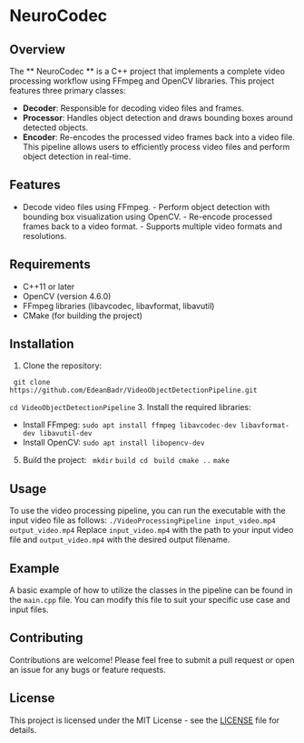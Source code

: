 # NeuroCodec
## Overview
The ** NeuroCodec ** is a C++ project that implements a complete video processing workflow using FFmpeg and OpenCV libraries. This project features three primary classes: 
- **Decoder**: Responsible for decoding video files and frames.
- **Processor**: Handles object detection and draws bounding boxes around detected objects.
- **Encoder**: Re-encodes the processed video frames back into a video file. This pipeline allows users to efficiently process video files and perform object detection in real-time.
  
## Features
- Decode video files using FFmpeg. - Perform object detection with bounding box visualization using OpenCV. - Re-encode processed frames back to a video format. - Supports multiple video formats and resolutions.
## Requirements
- C++11 or later
- OpenCV (version 4.6.0)
- FFmpeg libraries (libavcodec, libavformat, libavutil)
- CMake (for building the project)
## Installation
1. Clone the repository:
```
 git clone https://github.com/EdeanBadr/VideoObjectDetectionPipeline.git
```
``` cd VideoObjectDetectionPipeline ``` 
3. Install the required libraries:
   - Install FFmpeg:
     ``` sudo apt install ffmpeg libavcodec-dev libavformat-dev libavutil-dev ```
   - Install OpenCV:
     ``` sudo apt install libopencv-dev ```
5. Build the project:
   ``` mkdir```
   ``` build cd ```
   ``` build cmake ..```
   ``` make ```
## Usage
To use the video processing pipeline, you can run the executable with the input video file as follows: 
  ``` ./VideoProcessingPipeline input_video.mp4 output_video.mp4 ``` Replace `input_video.mp4` with the path to your input video file and `output_video.mp4` with the desired output filename.
## Example
A basic example of how to utilize the classes in the pipeline can be found in the `main.cpp` file. You can modify this file to suit your specific use case and input files.
## Contributing
Contributions are welcome! Please feel free to submit a pull request or open an issue for any bugs or feature requests.
## License
This project is licensed under the MIT License - see the [LICENSE](LICENSE) file for details.
